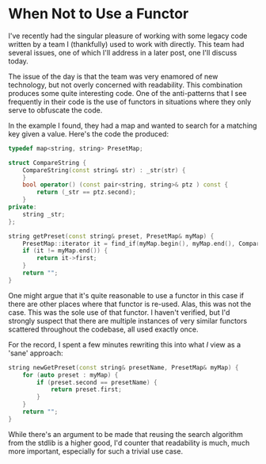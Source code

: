 # When Not to Use a Functor

I've recently had the singular pleasure of working with some legacy code written
by a team I (thankfully) used to work with directly.  This team had several issues, one of which I'll address in a
later post, one I'll discuss today.

The issue of the day is that the team was very enamored of new technology, but not overly concerned with readability.  This
combination produces some quite interesting code.  One of the anti-patterns that I see frequently in their code is the use
of functors in situations where they only serve to obfuscate the code.

In the example I found, they had a map and wanted to search for a matching key given a value.
Here's the code the produced:

```C++
typedef map<string, string> PresetMap;

struct CompareString {
    CompareString(const string& str) : _str(str) {
    }
    bool operator() (const pair<string, string>& ptz ) const {
        return (_str == ptz.second);
    }
private:
    string _str;
};

string getPreset(const string& preset, PresetMap& myMap) {
    PresetMap::iterator it = find_if(myMap.begin(), myMap.end(), CompareString(preset));
    if (it != myMap.end()) {
        return it->first;
    }
    return "";
}
```

One might argue that it's quite reasonable to use a functor in this case if there are other places where that functor is re-used.  Alas, this was not the case.
This was the sole use of that functor.  I haven't verified, but I'd strongly suspect that there are multiple instances of very similar functors scattered throughout
the codebase, all used exactly once.

For the record, I spent a few minutes rewriting this into what *I* view as a 'sane' approach:

```C++
string newGetPreset(const string& presetName, PresetMap& myMap) {
    for (auto preset : myMap) {
        if (preset.second == presetName) {
            return preset.first;
        }
    }
    return "";
}
```

While there's an argument to be made that reusing the search algorithm from the stdlib is a higher good, I'd counter that readability is much, much more important, especially for such a trivial use case.
